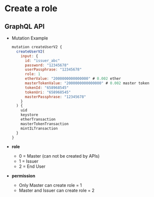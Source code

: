 
# Create a role

## GraphQL API

- Mutation Example
  ```javascript
  mutation createUserV2 {
    createUserV2(
      input: {
        id: "issuer_abc"
        password: "12345678"
        userPassphrase: "12345678"
        role: 1
        etherValue: "2000000000000000" # 0.002 ether
        masterTokenValue: "2000000000000000" # 0.002 master token
        tokenId: "658968545"
        tokenUri: "658968545"
        masterPassphrase: "12345678"
      }
    ) {
      uid
      keystore
      etherTransaction
      masterTokenTransaction
      mintILTransaction
    }
  }
  ```

- **role**
  - 0 = Master (can not be created by APIs)
  - 1 = Issuer
  - 2 = End User

- **permission**
  - Only Master can create role = 1
  - Master and Issuer can create role = 2